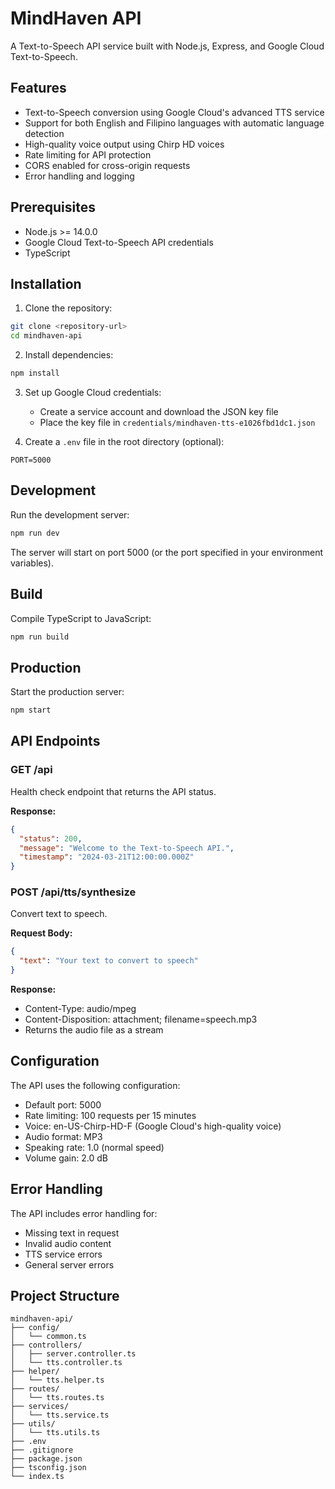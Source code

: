 # MindHaven API

A Text-to-Speech API service built with Node.js, Express, and Google Cloud Text-to-Speech.

## Features

- Text-to-Speech conversion using Google Cloud's advanced TTS service
- Support for both English and Filipino languages with automatic language detection
- High-quality voice output using Chirp HD voices
- Rate limiting for API protection
- CORS enabled for cross-origin requests
- Error handling and logging

## Prerequisites

- Node.js >= 14.0.0
- Google Cloud Text-to-Speech API credentials
- TypeScript

## Installation

1. Clone the repository:

```bash
git clone <repository-url>
cd mindhaven-api
```

2. Install dependencies:

```bash
npm install
```

3. Set up Google Cloud credentials:

   - Create a service account and download the JSON key file
   - Place the key file in `credentials/mindhaven-tts-e1026fbd1dc1.json`

4. Create a `.env` file in the root directory (optional):

```env
PORT=5000
```

## Development

Run the development server:

```bash
npm run dev
```

The server will start on port 5000 (or the port specified in your environment variables).

## Build

Compile TypeScript to JavaScript:

```bash
npm run build
```

## Production

Start the production server:

```bash
npm start
```

## API Endpoints

### GET /api

Health check endpoint that returns the API status.

**Response:**

```json
{
  "status": 200,
  "message": "Welcome to the Text-to-Speech API.",
  "timestamp": "2024-03-21T12:00:00.000Z"
}
```

### POST /api/tts/synthesize

Convert text to speech.

**Request Body:**

```json
{
  "text": "Your text to convert to speech"
}
```

**Response:**

- Content-Type: audio/mpeg
- Content-Disposition: attachment; filename=speech.mp3
- Returns the audio file as a stream

## Configuration

The API uses the following configuration:

- Default port: 5000
- Rate limiting: 100 requests per 15 minutes
- Voice: en-US-Chirp-HD-F (Google Cloud's high-quality voice)
- Audio format: MP3
- Speaking rate: 1.0 (normal speed)
- Volume gain: 2.0 dB

## Error Handling

The API includes error handling for:

- Missing text in request
- Invalid audio content
- TTS service errors
- General server errors

## Project Structure

```
mindhaven-api/
├── config/
│   └── common.ts
├── controllers/
│   ├── server.controller.ts
│   └── tts.controller.ts
├── helper/
│   └── tts.helper.ts
├── routes/
│   └── tts.routes.ts
├── services/
│   └── tts.service.ts
├── utils/
│   └── tts.utils.ts
├── .env
├── .gitignore
├── package.json
├── tsconfig.json
└── index.ts
```
